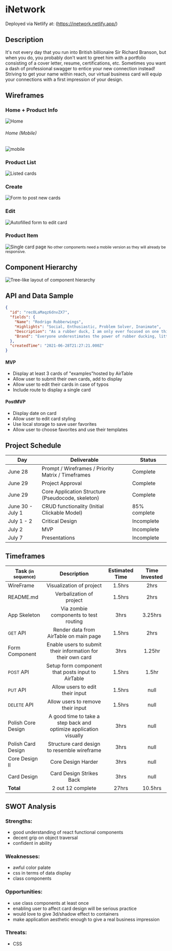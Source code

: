 <!-- CODENAME: BANANAS -->

# iNetwork
Deployed via Netlify at: (https://inetwork.netlify.app/)

## Description

It's not every day that you run into British billionaire Sir Richard Branson, but when you do, you probably don't want to greet him with a portfolio consisting of a cover letter, resume, certifications, etc.
Sometimes you want a dash of professional swagger to entice your new connection instead!
<br>
Striving to get your name within reach, our virtual business card will equip your connections with a first impression of your design.

## Wireframes

### Home + Product Info

![Home](src/images/homePage.png)

###### Home (Mobile)

![mobile](src/images/mobileHome.png)

### Product List

![Listed cards](src/images/productList.png)

### Create

![Form to post new cards](src/images/form.png)

### Edit

![Autofilled form to edit card](src/images/edit.png)

### Product Item

![Single card page](src/images/productCard.png)
<small>No other components need a mobile version as they will already be responsive.</small>

## Component Hierarchy

![Tree-like layout of component hierarchy](src/images/component-hierarchy.png)

## API and Data Sample

```json
{
  "id": "recOLaMaqz6dnvZX7",
  "fields": {
    "Name": "Rodrigo Rubberwings",
    "Highlights": "Social, Enthusiastic, Problem Solver, Inanimate",
    "Description": "As a rubber duck, I am only ever focused on one thing: getting you unstuck. It's not easy being cute and sociable, but I make it look easy even in a developer's most challenging situations. It's kind of like analyzing a way of getting over a mountain. Intimidating at first, but if you make a plan first, you might notice there's a cave that takes us right through.",
    "Brand": "Everyone underestimates the power of rubber ducking, little do they know I am their secret weapon..."
  },
  "createdTime": "2021-06-28T21:27:21.000Z"
}
```

#### MVP

- Display at least 3 cards of "examples"hosted by AirTable
- Allow user to submit their own cards, add to display
- Allow user to edit their cards in case of typos
- Include route to display a single card

#### PostMVP

- Display date on card
- Allow user to edit card styling
- Use local storage to save user favorites
- Allow user to choose favorites and use their templates

## Project Schedule

| Day              | Deliverable                                        | Status       |
| ---------------- | -------------------------------------------------- | ------------ |
| June 28          | Prompt / Wireframes / Priority Matrix / Timeframes | Complete     |
| June 29          | Project Approval                                   | Complete     |
| June 29          | Core Application Structure (Pseudocode, skeleton)  | Complete     |
| June 30 - July 1 | CRUD functionality (Initial Clickable Model)       | 85% complete |
| July 1 - 2       | Critical Design                                    | Incomplete   |
| July 2           | MVP                                                | Incomplete   |
| July 7           | Presentations                                      | Incomplete   |

## Timeframes

| Task <small>(in sequence)</small> |                            Description                            | Estimated Time | Time Invested |
| --------------------------------- | :---------------------------------------------------------------: | :------------: | :-----------: |
| WireFrame                         |                     Visualization of project                      |     1.5hrs     |     2hrs      |
| README.md                         |                     Verbalization of project                      |     1.5hrs     |     2hrs      |
| App Skeleton                      |               Via zombie components to test routing               |      3hrs      |     3.25hrs      |
| <small>GET</small> API            |              Render data from AirTable on main page               |     1.5hrs     |     2hrs      |
| Form Component                    |    Enable users to submit their information for their own card    |      3hrs      |     1.25hr      |
| <small>POST</small> API           |         Setup form component that posts input to AirTable         |     1.5hrs     |     1.5hr      |
| <small>PUT</small> API            |                  Allow users to edit their input                  |     1.5hrs     |     null      |
| <small>DELETE</small> API         |                 Allow users to remove their input                 |     1.5hrs     |     null      |
| Polish Core Design                | A good time to take a step back and optimize application visually |      3hrs      |     null      |
| Polish Card Design                |            Structure card design to resemble wireframe            |      3hrs      |     null      |
| Core Design II                    |                        Core Design Harder                         |      3hrs      |     null      |
| Card Design                       |                     Card Design Strikes Back                      |      3hrs      |     null      |
| <strong>Total</strong>            |                         2 out 12 complete                         |     27hrs      |     10.5hrs      |

## SWOT Analysis

### Strengths:

- good understanding of react functional components
- decent grip on object traversal
- confident in ability

### Weaknesses:

- awful color palate
- css in terms of data display
- class components

### Opportunities:

- use class components at least once
- enabling user to affect card design will be serious practice
- would love to give 3d/shadow effect to containers
- make application aesthetic enough to give a real business impression

### Threats:

- CSS
